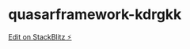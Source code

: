 # quasarframework-kdrgkk

[Edit on StackBlitz ⚡️](https://stackblitz.com/edit/quasarframework-kdrgkk)